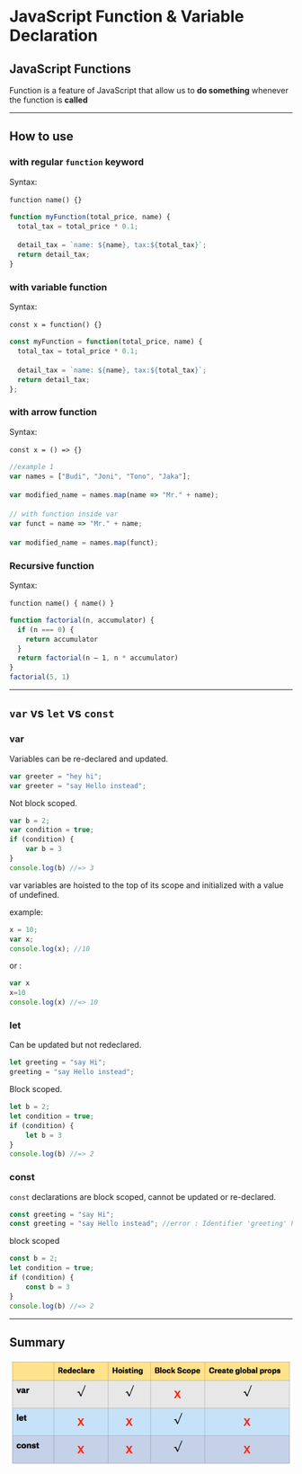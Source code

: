 # JavaScript Function & Variable Declaration

## JavaScript Functions

Function is a feature of JavaScript that allow us to **do something** whenever the function is **called**

---

## How to use

### with regular `function` keyword

Syntax:

`function name() {}`

```js
function myFunction(total_price, name) {
  total_tax = total_price * 0.1;

  detail_tax = `name: ${name}, tax:${total_tax}`;
  return detail_tax;
}
```

### with variable function

Syntax:

`const x = function() {}`

```js
const myFunction = function(total_price, name) {
  total_tax = total_price * 0.1;

  detail_tax = `name: ${name}, tax:${total_tax}`;
  return detail_tax;
};
```

### with arrow function

Syntax:

`const x = () => {}`

```js
//example 1
var names = ["Budi", "Joni", "Tono", "Jaka"];

var modified_name = names.map(name => "Mr." + name);

// with function inside var
var funct = name => "Mr." + name;

var modified_name = names.map(funct);
```

### Recursive function

Syntax:

`function name() { name() }`

```js
function factorial(n, accumulator) {
  if (n === 0) {
    return accumulator
  }
  return factorial(n — 1, n * accumulator)
}
factorial(5, 1)
```

---

## `var` vs `let` vs `const`

### **var**

Variables can be re-declared and updated.

```js
var greeter = "hey hi";
var greeter = "say Hello instead";
```

Not block scoped.

```js
var b = 2;
var condition = true;
if (condition) {
    var b = 3
}
console.log(b) //=> 3
```

var variables are hoisted to the top of its scope and initialized with a value of undefined.

example:

```js
x = 10;
var x;
console.log(x); //10
```

or :

```js
var x
x=10
console.log(x) //=> 10
```

### **let**

Can be updated but not redeclared.

```js
let greeting = "say Hi";
greeting = "say Hello instead";
```

Block scoped.

```js
let b = 2;
let condition = true;
if (condition) {
    let b = 3
}
console.log(b) //=> 2
```

### **const**

`const` declarations are block scoped, cannot be updated or re-declared.

```js
const greeting = "say Hi";
const greeting = "say Hello instead"; //error : Identifier 'greeting' has already been declared
```

block scoped

```js
const b = 2;
let condition = true;
if (condition) {
    const b = 3
}
console.log(b) //=> 2
```

---

## Summary

![](./var-let-const.png)


